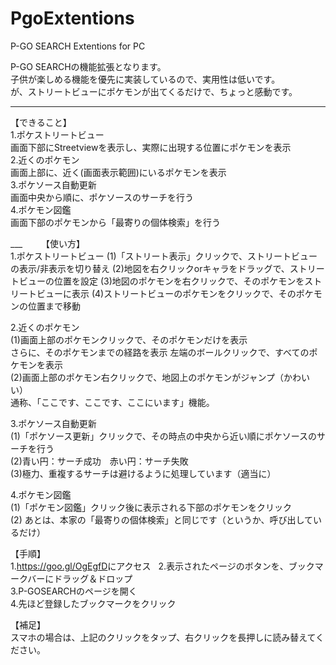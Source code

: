 # PgoExtentions
P-GO SEARCH Extentions for PC

P-GO SEARCHの機能拡張となります。  
子供が楽しめる機能を優先に実装しているので、実用性は低いです。  
が、ストリートビューにポケモンが出てくるだけで、ちょっと感動です。  
___
【できること】  
1.ポケストリートビュー  
	画面下部にStreetviewを表示し、実際に出現する位置にポケモンを表示  
2.近くのポケモン  
	画面上部に、近く(画面表示範囲)にいるポケモンを表示  
3.ポケソース自動更新  
	画面中央から順に、ポケソースのサーチを行う  
4.ポケモン図鑑  
	画面下部のポケモンから「最寄りの個体検索」を行う  

___   　
【使い方】  
1.ポケストリートビュー
(1)「ストリート表示」クリックで、ストリートビューの表示/非表示を切り替え
(2)地図を右クリックorキャラをドラッグで、ストリートビューの位置を設定
(3)地図のポケモンを右クリックで、そのポケモンをストリートビューに表示
(4)ストリートビューのポケモンをクリックで、そのポケモンの位置まで移動

2.近くのポケモン  
(1)画面上部のポケモンクリックで、そのポケモンだけを表示  
   さらに、そのポケモンまでの経路を表示
   左端のボールクリックで、すべてのポケモンを表示  
(2)画面上部のポケモン右クリックで、地図上のポケモンがジャンプ（かわいい）  
   通称、「ここです、ここです、ここにいます」機能。　  

3.ポケソース自動更新  
(1)「ポケソース更新」クリックで、その時点の中央から近い順にポケソースのサーチを行う  
(2)青い円：サーチ成功　赤い円：サーチ失敗  
(3)極力、重複するサーチは避けるように処理しています（適当に）   

4.ポケモン図鑑  
(1)「ポケモン図鑑」クリック後に表示される下部のポケモンをクリック  
(2) あとは、本家の「最寄りの個体検索」と同じです（というか、呼び出しているだけ）  

【手順】  
1.<https://goo.gl/OgEgfD>にアクセス  
2.表示されたページのボタンを、ブックマークバーにドラッグ＆ドロップ  
3.P-GOSEARCHのページを開く  
4.先ほど登録したブックマークをクリック  

【補足】  
スマホの場合は、上記のクリックをタップ、右クリックを長押しに読み替えてください。  
